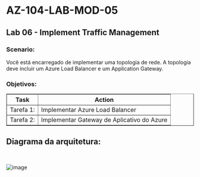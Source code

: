 # AZ-104-LAB-MOD-05

 <h2>Lab 06 - Implement Traffic Management</h2>
  
<h3>Scenario:</h3> 

Você está encarregado de implementar uma topologia de rede. A topologia deve incluir um Azure Load Balancer e um Application Gateway.

<h3>Objetivos:</h3>  

<table border="1">    
  <tr>
    <th colspan="1">Task</th>  	              
    <th colspan="2">Action</th>
  </tr>
<td>Tarefa 1:</td>
    <td>Implementar Azure Load Balancer</td>
  </tr>
  <tr>
    <td>Tarefa 2:</td>
    <td>Implementar Gateway de Aplicativo do Azure</td>
  </tr>
  </table>

<h2>Diagrama da arquitetura:</h2> <br>

![image](https://user-images.githubusercontent.com/107069287/193043776-ac66c4db-007c-49e1-aeb6-659a75eaf27b.png)
